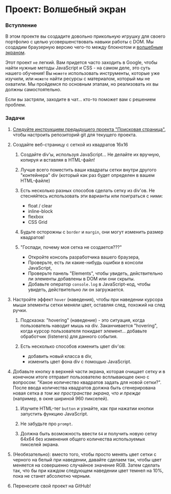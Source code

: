 # Проект: Волшебный экран

### Вступление

В этом проекте вы создадите довольно прикольную игрушку для своего портфолио с целью усовершенствовать навыки работы с DOM. Мы создадим браузерную версию чего-то между блокнотом и [волшебным экраном](https://ru.wikipedia.org/wiki/%D0%92%D0%BE%D0%BB%D1%88%D0%B5%D0%B1%D0%BD%D1%8B%D0%B9_%D1%8D%D0%BA%D1%80%D0%B0%D0%BD).

Этот проект `не` легкий. Вам придется часто заходить в Google, чтобы найти нужные методы JavaScript и CSS - на самом деле, это суть нашего обучения! Вы `можете` использовать инструменты, которые уже изучили, или `можете` найти ресурсы с материалом, который мы не охватили. Мы пройдемся по основным этапам, но реализовать их вы должны самостоятельно.

Если вы застряли, заходите в чат... кто-то поможет вам с решением проблем.

### Задачи

1. [Следуйте инструкциям предыдущего проекта "Поисковая страница"](https://vectree.ru/task/45/3/0), чтобы настроить репозиторий git для текущего проекта.

2. Создайте веб-страницу с сеткой из квадратов 16х16
   1. Создайте div'ы, используя JavaScript... Не делайте их вручную, копируя и вставляя в HTML-файл!

   2. Лучше всего поместить ваши квадраты сетки внутри другого "контейнера" div \(который как раз будет определен в вашем HTML-файле\)

   3. Есть несколько разных способов сделать сетку из div'ов. Не стесняйтесь использовать эти варианты или поиграться с ними:
      - float / clear
      - inline-block
      - flexbox
      - CSS Grid

   4. Будьте осторожны с `border` и `margin`, они могут изменить размер квадратов!
   
   5. "Госпади, почему моя сетка не создается???"
      - Откройте консоль разработчика вашего браузера,
      - Проверьте, есть ли какие-нибудь ошибки в консоли JavaScript,
      - Проверьте панель "Elements", чтобы увидеть, действительно ли элементы добавлены в DOM или они скрыты.
      - Добавьте оператор `console.log` в JavaScript-код, чтобы увидеть, действительно ли он загружается.

3. Настройте эффект `hover` (наведения), чтобы при наведении курсора мыши элементы сетки меняли цвет, оставляя след, похожий на след ручки.
   1. Подсказка: "hovering" (наведение) - это ситуация, когда пользователь наводит мышь на div. Заканчивается "hovering", когда курсор пользователя покидает элемент... добавьте обработчик (listeners) для данного события.

   2. Есть несколько способов изменить цвет div'ов:
      - добавить новый класса в div,
      - изменить цвет фона div с помощью JavaScript.


4. Добавьте кнопку в верхней части экрана, которая очищает сетку и в конечном итоге отправит пользователю всплывающее окно с вопросом: "Какое количество квадратов задать для новой сетки?". После ввода количества квадратов должна быть сгенерирована новая сетка _в том же пространстве экрана, что и прежде_ \(например, в окне шириной 960 пикселей\).
   1. Изучите HTML-тег `button` и узнайте, как при нажатии кнопки запустить функцию JavaScript.

   2. Не забудьте про `prompt`.

   3. Должна быть возможность ввести `64` и получить новую сетку 64x64 без изменения общего количества используемых пикселей экрана.

5. \(Необязательно\): вместо того, чтобы просто менять цвет сетки с черного на белый при наведении, давайте сделаем так, чтобы цвет меняется на совершенно случайное значение RGB. Затем сделать так, что бы при каждом следующем наведении цвет темнел на 10%, пока не станет абсолютно черным.

6. Перенесите свой проект на GitHub!
